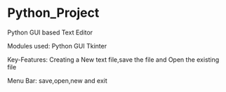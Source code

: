 # Python_Project
Python GUI based Text Editor

Modules used:
Python GUI Tkinter 


Key-Features:
Creating a New text file,save the file and Open the existing file


Menu Bar:
save,open,new and exit



